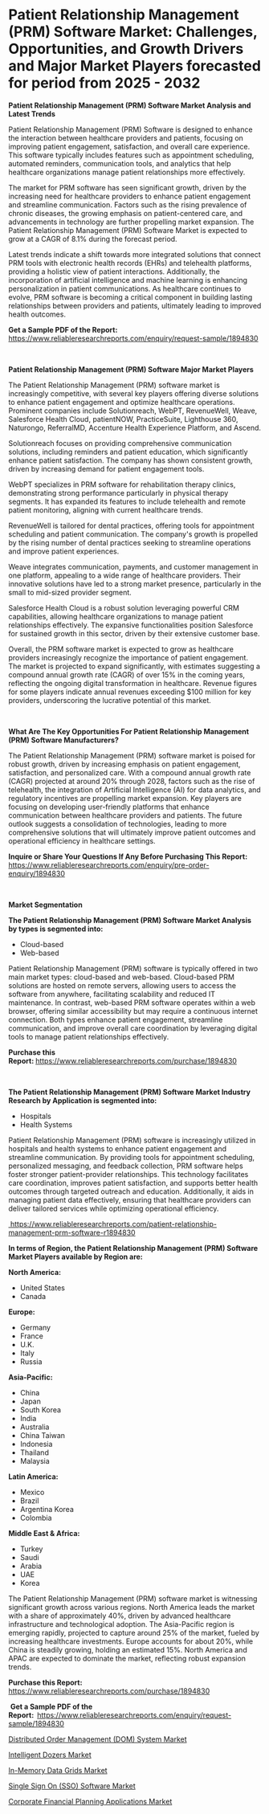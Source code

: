 <p><h1>Patient Relationship Management (PRM) Software Market: Challenges, Opportunities, and Growth Drivers and Major Market Players forecasted for period from 2025 - 2032</h1></p><p><strong>Patient Relationship Management (PRM) Software Market Analysis and Latest Trends</strong></p>
<p><p>Patient Relationship Management (PRM) Software is designed to enhance the interaction between healthcare providers and patients, focusing on improving patient engagement, satisfaction, and overall care experience. This software typically includes features such as appointment scheduling, automated reminders, communication tools, and analytics that help healthcare organizations manage patient relationships more effectively.</p><p>The market for PRM software has seen significant growth, driven by the increasing need for healthcare providers to enhance patient engagement and streamline communication. Factors such as the rising prevalence of chronic diseases, the growing emphasis on patient-centered care, and advancements in technology are further propelling market expansion. The Patient Relationship Management (PRM) Software Market is expected to grow at a CAGR of 8.1% during the forecast period. </p><p>Latest trends indicate a shift towards more integrated solutions that connect PRM tools with electronic health records (EHRs) and telehealth platforms, providing a holistic view of patient interactions. Additionally, the incorporation of artificial intelligence and machine learning is enhancing personalization in patient communications. As healthcare continues to evolve, PRM software is becoming a critical component in building lasting relationships between providers and patients, ultimately leading to improved health outcomes.</p></p>
<p><strong>Get a Sample PDF of the Report:&nbsp;</strong> <a href="https://www.reliableresearchreports.com/enquiry/request-sample/1894830?utm_campaign=37&utm_medium=2&utm_source=Github&utm_content=ia&utm_term=13012025&utm_id=patient-relationship-management-prm-software">https://www.reliableresearchreports.com/enquiry/request-sample/1894830</a></p>
<p>&nbsp;</p>
<p><strong>Patient Relationship Management (PRM) Software Major Market Players</strong></p>
<p><p>The Patient Relationship Management (PRM) software market is increasingly competitive, with several key players offering diverse solutions to enhance patient engagement and optimize healthcare operations. Prominent companies include Solutionreach, WebPT, RevenueWell, Weave, Salesforce Health Cloud, patientNOW, PracticeSuite, Lighthouse 360, Naturongo, ReferralMD, Accenture Health Experience Platform, and Ascend.</p><p>Solutionreach focuses on providing comprehensive communication solutions, including reminders and patient education, which significantly enhance patient satisfaction. The company has shown consistent growth, driven by increasing demand for patient engagement tools.</p><p>WebPT specializes in PRM software for rehabilitation therapy clinics, demonstrating strong performance particularly in physical therapy segments. It has expanded its features to include telehealth and remote patient monitoring, aligning with current healthcare trends.</p><p>RevenueWell is tailored for dental practices, offering tools for appointment scheduling and patient communication. The company's growth is propelled by the rising number of dental practices seeking to streamline operations and improve patient experiences.</p><p>Weave integrates communication, payments, and customer management in one platform, appealing to a wide range of healthcare providers. Their innovative solutions have led to a strong market presence, particularly in the small to mid-sized provider segment.</p><p>Salesforce Health Cloud is a robust solution leveraging powerful CRM capabilities, allowing healthcare organizations to manage patient relationships effectively. The expansive functionalities position Salesforce for sustained growth in this sector, driven by their extensive customer base.</p><p>Overall, the PRM software market is expected to grow as healthcare providers increasingly recognize the importance of patient engagement. The market is projected to expand significantly, with estimates suggesting a compound annual growth rate (CAGR) of over 15% in the coming years, reflecting the ongoing digital transformation in healthcare. Revenue figures for some players indicate annual revenues exceeding $100 million for key providers, underscoring the lucrative potential of this market.</p></p>
<p>&nbsp;</p>
<p><strong>What Are The Key Opportunities For Patient Relationship Management (PRM) Software Manufacturers?</strong></p>
<p><p>The Patient Relationship Management (PRM) software market is poised for robust growth, driven by increasing emphasis on patient engagement, satisfaction, and personalized care. With a compound annual growth rate (CAGR) projected at around 20% through 2028, factors such as the rise of telehealth, the integration of Artificial Intelligence (AI) for data analytics, and regulatory incentives are propelling market expansion. Key players are focusing on developing user-friendly platforms that enhance communication between healthcare providers and patients. The future outlook suggests a consolidation of technologies, leading to more comprehensive solutions that will ultimately improve patient outcomes and operational efficiency in healthcare settings.</p></p>
<p><strong>Inquire or Share Your Questions If Any Before Purchasing This Report:</strong> <a href="https://www.reliableresearchreports.com/enquiry/pre-order-enquiry/1894830?utm_campaign=37&utm_medium=2&utm_source=Github&utm_content=ia&utm_term=13012025&utm_id=patient-relationship-management-prm-software">https://www.reliableresearchreports.com/enquiry/pre-order-enquiry/1894830</a></p>
<p>&nbsp;</p>
<p><strong>Market Segmentation</strong></p>
<p><strong>The Patient Relationship Management (PRM) Software Market Analysis by types is segmented into:</strong></p>
<p><ul><li>Cloud-based</li><li>Web-based</li></ul></p>
<p><p>Patient Relationship Management (PRM) software is typically offered in two main market types: cloud-based and web-based. Cloud-based PRM solutions are hosted on remote servers, allowing users to access the software from anywhere, facilitating scalability and reduced IT maintenance. In contrast, web-based PRM software operates within a web browser, offering similar accessibility but may require a continuous internet connection. Both types enhance patient engagement, streamline communication, and improve overall care coordination by leveraging digital tools to manage patient relationships effectively.</p></p>
<p><strong>Purchase this Report:&nbsp;</strong><a href="https://www.reliableresearchreports.com/purchase/1894830?utm_campaign=37&utm_medium=2&utm_source=Github&utm_content=ia&utm_term=13012025&utm_id=patient-relationship-management-prm-software">https://www.reliableresearchreports.com/purchase/1894830</a></p>
<p>&nbsp;</p>
<p><strong>The Patient Relationship Management (PRM) Software Market Industry Research by Application is segmented into:</strong></p>
<p><ul><li>Hospitals</li><li>Health Systems</li></ul></p>
<p><p>Patient Relationship Management (PRM) software is increasingly utilized in hospitals and health systems to enhance patient engagement and streamline communication. By providing tools for appointment scheduling, personalized messaging, and feedback collection, PRM software helps foster stronger patient-provider relationships. This technology facilitates care coordination, improves patient satisfaction, and supports better health outcomes through targeted outreach and education. Additionally, it aids in managing patient data effectively, ensuring that healthcare providers can deliver tailored services while optimizing operational efficiency.</p></p>
<p><a href="https://www.reliableresearchreports.com/patient-relationship-management-prm-software-r1894830?utm_campaign=37&utm_medium=2&utm_source=Github&utm_content=ia&utm_term=13012025&utm_id=patient-relationship-management-prm-software">&nbsp;https://www.reliableresearchreports.com/patient-relationship-management-prm-software-r1894830</a></p>
<p><strong>In terms of Region, the Patient Relationship Management (PRM) Software Market Players available by Region are:</strong></p>
<p>
    <p> <strong> North America: </strong>
        <ul>
            <li>United States</li>
            <li>Canada</li>
        </ul>
        </p> 
    <p> <strong> Europe: </strong>
        <ul>
            <li>Germany</li>
            <li>France</li>
            <li>U.K.</li>
            <li>Italy</li>
            <li>Russia</li>
        </ul>
        </p> 
    <p> <strong> Asia-Pacific: </strong>
        <ul>
            <li>China</li>
            <li>Japan</li>
            <li>South Korea</li>
            <li>India</li>
            <li>Australia</li>
            <li>China Taiwan</li>
            <li>Indonesia</li>
            <li>Thailand</li>
            <li>Malaysia</li>
        </ul>
        </p> 
    <p> <strong> Latin America: </strong>
        <ul>
            <li>Mexico</li>
            <li>Brazil</li>
            <li>Argentina Korea</li>
            <li>Colombia</li>
        </ul>
        </p> 
    <p> <strong> Middle East & Africa: </strong>
        <ul>
            <li>Turkey</li>
            <li>Saudi</li>
            <li>Arabia</li>
            <li>UAE</li>
            <li>Korea</li>
        </ul>
    </p>
    </p>
<p><p>The Patient Relationship Management (PRM) software market is witnessing significant growth across various regions. North America leads the market with a share of approximately 40%, driven by advanced healthcare infrastructure and technological adoption. The Asia-Pacific region is emerging rapidly, projected to capture around 25% of the market, fueled by increasing healthcare investments. Europe accounts for about 20%, while China is steadily growing, holding an estimated 15%. North America and APAC are expected to dominate the market, reflecting robust expansion trends.</p></p>
<p><strong>Purchase this Report: </strong><a href="https://www.reliableresearchreports.com/purchase/1894830?utm_campaign=37&utm_medium=2&utm_source=Github&utm_content=ia&utm_term=13012025&utm_id=patient-relationship-management-prm-software">https://www.reliableresearchreports.com/purchase/1894830</a></p>
<p>&nbsp;<strong>Get a Sample PDF of the Report:&nbsp;&nbsp;</strong><a href="https://www.reliableresearchreports.com/enquiry/request-sample/1894830?utm_campaign=37&utm_medium=2&utm_source=Github&utm_content=ia&utm_term=13012025&utm_id=patient-relationship-management-prm-software">https://www.reliableresearchreports.com/enquiry/request-sample/1894830</a></p>
<p><strong></strong></p>
<p><p><a href="https://github.com/SanjidaKhan901/Market-Research-Report-List-1/blob/main/distributed-order-management-dom-system-market.md?utm_campaign=37&utm_medium=2&utm_source=Github&utm_content=ia&utm_term=13012025&utm_id=patient-relationship-management-prm-software">Distributed Order Management (DOM) System Market</a></p><p><a href="https://github.com/cheryjhonson/Market-Research-Report-List-1/blob/main/intelligent-dozers-market.md?utm_campaign=37&utm_medium=2&utm_source=Github&utm_content=ia&utm_term=13012025&utm_id=patient-relationship-management-prm-software">Intelligent Dozers Market</a></p><p><a href="https://github.com/dierdrecrichton210/Market-Research-Report-List-1/blob/main/in-memory-data-grids-market.md?utm_campaign=37&utm_medium=2&utm_source=Github&utm_content=ia&utm_term=13012025&utm_id=patient-relationship-management-prm-software">In-Memory Data Grids Market</a></p><p><a href="https://github.com/tamvrosiya/Market-Research-Report-List-6/blob/main/single-sign-on-sso-software-market.md?utm_campaign=37&utm_medium=2&utm_source=Github&utm_content=ia&utm_term=13012025&utm_id=patient-relationship-management-prm-software">Single Sign On (SSO) Software Market</a></p><p><a href="https://github.com/AngelaWalsh696/Market-Research-Report-List-1/blob/main/corporate-financial-planning-applications-market.md?utm_campaign=37&utm_medium=2&utm_source=Github&utm_content=ia&utm_term=13012025&utm_id=patient-relationship-management-prm-software">Corporate Financial Planning Applications Market</a></p></p>